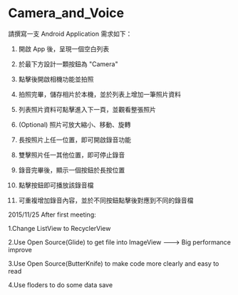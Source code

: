 # Camera_and_Voice
請撰寫一支 Android Application 需求如下：

1. 開啟 App 後，呈現一個空白列表

2. 於最下方設計一顆按鈕為 "Camera"

3. 點擊後開啟相機功能並拍照

4. 拍照完畢，儲存相片於本機，並於列表上增加一筆照片資料

5. 列表照片資料可點擊進入下一頁，並觀看整張照片

6. (Optional) 照片可放大縮小、移動、旋轉

7. 長按照片上任一位置，即可開啟錄音功能

8. 雙擊照片任一其他位置，即可停止錄音

9. 錄音完畢後，顯示一個按鈕於長按位置

10. 點擊按鈕即可播放該錄音檔

11. 可重複增加錄音內容，並於不同按鈕點擊後對應到不同的錄音檔 

2015/11/25 After first meeting:

1.Change ListView to RecyclerView

2.Use Open Source(Glide) to get file into ImageView ---> Big performance improve

3.Use Open Source(ButterKnife) to make code more clearly and easy to read

4.Use floders to do some data save
